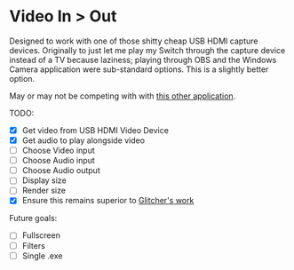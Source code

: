 # Video In > Out
 Designed to work with one of those shitty cheap USB HDMI capture devices.
 Originally to just let me play my Switch through the capture device instead of a TV because laziness; playing through OBS and the Windows Camera application were sub-standard options.
 This is a slightly better option.
 
 May or may not be competing with with [this other application](https://github.com/GlitcherOG/Camera-Display).

TODO:  
- [x] Get video from USB HDMI Video Device
- [x] Get audio to play alongside video
- [ ] Choose Video input
- [ ] Choose Audio input
- [ ] Choose Audio output
- [ ] Display size
- [ ] Render size
- [x] Ensure this remains superior to [Glitcher's work](https://github.com/GlitcherOG/Camera-Display)

Future goals:
- [ ] Fullscreen
- [ ] Filters
- [ ] Single .exe
